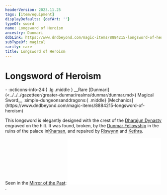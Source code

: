 ```yaml
---
headerVersion: 2023.11.25
tags: [item/equipment]
displayDefaults: {defArt: ''}
typeOf: sword
name: Longsword of Heroism
ancestry: Dunmari
ddbLink: https://www.dndbeyond.com/magic-items/8884215-longsword-of-heroism
subTypeOf: magical
rarity: rare
title: Longsword of Heroism
---
```

# Longsword of Heroism
<div class="grid cards ext-narrow-margin ext-one-column" markdown>
- :octicons-info-24:{ .lg .middle } __Rare [Dunmari](<../../../gazetteer/greater-dunmar/realms/dunmar/dunmar.md>) Magical Sword__  
    :simple-dungeonsanddragons:{ .middle} [Mechanics](https://www.dndbeyond.com/magic-items/8884215-longsword-of-heroism) 
</div>


This longsword is elegantly designed with the crest of the [Dharajun Dynasty](<../../../groups/dunmari-dynasties/dharajun-dynasty.md>) engraved on the hilt. It was found, broken, by the [Dunmar Fellowship](<../../../people/pcs/dunmar-fellowship/dunmar-fellowship.md>) in the ruins of the palace in[Kharsan](<../../../gazetteer/greater-dunmar/dunmari-basin/kharsan.md>), and repaired by [Riswynn](<../../../people/pcs/dunmar-fellowship/riswynn.md>) and [Kethra](<../../../people/dwarves/kethra.md>). 

Seen in the [Mirror of the Past](<./mirror-of-the-past.md>): 
![Broken Dunmari Sword Vision](<../mirror-visions/broken-dunmari-sword-vision.md>). 